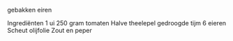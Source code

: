 gebakken eiren






Ingrediënten
1 ui
250 gram tomaten
Halve theelepel gedroogde tijm
6 eieren
Scheut olijfolie
Zout en peper